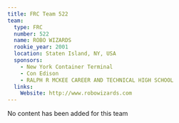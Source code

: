 ```yaml
---
title: FRC Team 522
team:
  type: FRC
  number: 522
  name: ROBO WIZARDS
  rookie_year: 2001
  location: Staten Island, NY, USA
  sponsors:
    - New York Container Terminal
    - Con Edison
    - RALPH R MCKEE CAREER AND TECHNICAL HIGH SCHOOL
  links:
    Website: http://www.robowizards.com
---
```

No content has been added for this team